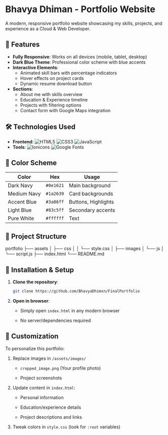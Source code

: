# Bhavya Dhiman - Portfolio Website


A modern, responsive portfolio website showcasing my skills, projects, and experience as a Cloud & Web Developer.

## 🚀 Features

- **Fully Responsive**: Works on all devices (mobile, tablet, desktop)
- **Dark Blue Theme**: Professional color scheme with blue accents
- **Interactive Elements**:
  - Animated skill bars with percentage indicators
  - Hover effects on project cards
  - Dynamic resume download button
- **Sections**:
  - About me with skills overview
  - Education & Experience timeline
  - Projects with filtering options
  - Contact form with Google Maps integration

## 🛠 Technologies Used

- **Frontend**:
  ![HTML5](https://img.shields.io/badge/-HTML5-E34F26?logo=html5&logoColor=white)
  ![CSS3](https://img.shields.io/badge/-CSS3-1572B6?logo=css3&logoColor=white)
  ![JavaScript](https://img.shields.io/badge/-JavaScript-F7DF1E?logo=javascript&logoColor=black)
- **Tools**:
  ![Ionicons](https://img.shields.io/badge/-Ionicons-3880FF?logo=ionic&logoColor=white)
  ![Google Fonts](https://img.shields.io/badge/-Google_Fonts-4285F4?logo=google-fonts&logoColor=white)

## 🎨 Color Scheme

| Color             | Hex       | Usage                |
|-------------------|-----------|----------------------|
| Dark Navy         | `#0e1621` | Main background      |
| Medium Navy       | `#1a2639` | Card backgrounds     |
| Accent Blue       | `#3a86ff` | Buttons, Highlights  |
| Light Blue        | `#83c5ff` | Secondary accents    |
| Pure White        | `#ffffff` | Text                 |

## 📂 Project Structure
 
portfolio
├── assets
│ ├── css
│ │ └── style.css
│ ├── images
│ └── js
│ └── script.js 
├── index.html
└── README.md 


## 🔧 Installation & Setup

1. **Clone the repository**:
   ```bash
   git clone https://github.com/BhavyaDhimxn/FinalPortfolio

2.  **Open in browser**:

    -   Simply open `index.html` in any modern browser

    -   No server/dependencies required

🌟 Customization
----------------

To personalize this portfolio:

1.  Replace images in `/assets/images/`

    -   `cropped_image.png` (Your profile photo)

    -   Project screenshots

2.  Update content in `index.html`:

    -   Personal information

    -   Education/experience details

    -   Project descriptions and links

3.  Tweak colors in `style.css` (look for `:root` variables)
 
